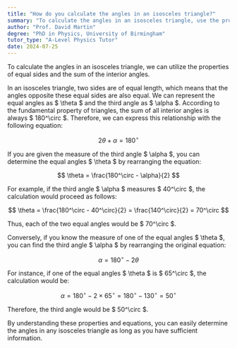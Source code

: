 ```yaml
---
title: "How do you calculate the angles in an isosceles triangle?"
summary: "To calculate the angles in an isosceles triangle, use the properties of equal sides and the sum of angles."
author: "Prof. David Martin"
degree: "PhD in Physics, University of Birmingham"
tutor_type: "A-Level Physics Tutor"
date: 2024-07-25
---
```


To calculate the angles in an isosceles triangle, we can utilize the properties of equal sides and the sum of the interior angles.

In an isosceles triangle, two sides are of equal length, which means that the angles opposite these equal sides are also equal. We can represent the equal angles as $ \theta $ and the third angle as $ \alpha $. According to the fundamental property of triangles, the sum of all interior angles is always $ 180^\circ $. Therefore, we can express this relationship with the following equation:

$$
2\theta + \alpha = 180^\circ
$$

If you are given the measure of the third angle $ \alpha $, you can determine the equal angles $ \theta $ by rearranging the equation:

$$
\theta = \frac{180^\circ - \alpha}{2}
$$

For example, if the third angle $ \alpha $ measures $ 40^\circ $, the calculation would proceed as follows:

$$
\theta = \frac{180^\circ - 40^\circ}{2} = \frac{140^\circ}{2} = 70^\circ
$$

Thus, each of the two equal angles would be $ 70^\circ $.

Conversely, if you know the measure of one of the equal angles $ \theta $, you can find the third angle $ \alpha $ by rearranging the original equation:

$$
\alpha = 180^\circ - 2\theta
$$

For instance, if one of the equal angles $ \theta $ is $ 65^\circ $, the calculation would be:

$$
\alpha = 180^\circ - 2 \times 65^\circ = 180^\circ - 130^\circ = 50^\circ
$$

Therefore, the third angle would be $ 50^\circ $.

By understanding these properties and equations, you can easily determine the angles in any isosceles triangle as long as you have sufficient information.
    